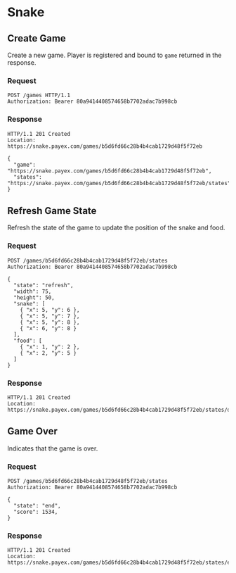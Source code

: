 # Snake

## Create Game

Create a new game. Player is registered and bound to `game` returned in the response.

### Request
```http
POST /games HTTP/1.1
Authorization: Bearer 80a9414408574658b7702adac7b998cb
```

### Response
```http
HTTP/1.1 201 Created
Location: https://snake.payex.com/games/b5d6fd66c28b4b4cab1729d48f5f72eb

{
  "game": "https://snake.payex.com/games/b5d6fd66c28b4b4cab1729d48f5f72eb",
  "states": "https://snake.payex.com/games/b5d6fd66c28b4b4cab1729d48f5f72eb/states"
}
```

## Refresh Game State
Refresh the state of the game to update the position of the snake and food.

### Request
```http
POST /games/b5d6fd66c28b4b4cab1729d48f5f72eb/states
Authorization: Bearer 80a9414408574658b7702adac7b998cb

{
  "state": "refresh",
  "width": 75,
  "height": 50,
  "snake": [
    { "x": 5, "y": 6 },
    { "x": 5, "y": 7 },
    { "x": 5, "y": 8 },
    { "x": 6, "y": 8 }
  ],
  "food": [
    { "x": 1, "y": 2 },
    { "x": 2, "y": 5 }
  ]
}
```

### Response
```http
HTTP/1.1 201 Created
Location: https://snake.payex.com/games/b5d6fd66c28b4b4cab1729d48f5f72eb/states/daa1ef6733db46dc9481a5270bf36d40
```

## Game Over
Indicates that the game is over.

### Request
```http
POST /games/b5d6fd66c28b4b4cab1729d48f5f72eb/states
Authorization: Bearer 80a9414408574658b7702adac7b998cb

{
  "state": "end",
  "score": 1534,
}
```

### Response
```http
HTTP/1.1 201 Created
Location: https://snake.payex.com/games/b5d6fd66c28b4b4cab1729d48f5f72eb/states/end
```
